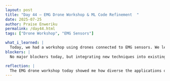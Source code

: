 ```yaml
---
layout: post
title: "Day 44 – EMG Drone Workshop & ML Code Refinement  "
date: 2025-07-25
author: Praise Enweriku
permalink: /day44.html
tags: ["Drone Workshop", "EMG Sensors"]

what_i_learned: |
  Today, we had a workshop using drones connected to EMG sensors. We learned how these sensors can detect electrical signals from our muscles and translate them into commands to control the drone’s movement. It was fascinating to see how small changes in muscle tension could trigger the drone to lift or shift directions, showing a real-world application of biomedical engineering and robotics integration. After the workshop, I went back to the lab and continued working on my machine learning code, making further refinements to improve model performance for our water quality classification project.
blockers: |
  No major blockers today, but integrating new techniques into existing ML code always requires careful debugging and testing to avoid unintended errors.

reflection: |
  The EMG drone workshop today showed me how diverse the applications of engineering and coding can be, from environmental sensing to biomedical controls. It was inspiring to see the creative ways technology can interact with the human body. I also felt accomplished making progress on my ML code afterwards, and I’m motivated to keep improving it as we approach our final presentation.
---
```

